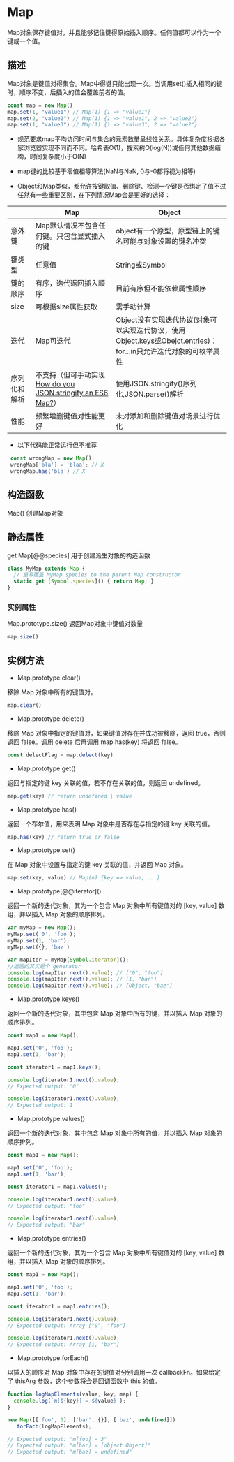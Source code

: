 # Map

Map对象保存键值对，并且能够记住键得原始插入顺序。任何值都可以作为一个键或一个值。

## 描述

Map对象是键值对得集合。Map中得键只能出现一次。当调用set()插入相同的键时，顺序不变，后插入的值会覆盖前者的值。

``` js
const map = new Map()
map.set(1, "value1") // Map(1) {1 => "value1"}
map.set(2, "value2") // Map(1) {1 => "value1", 2 => "value2"}
map.set(1, "value3") // Map(1) {1 => "value3", 2 => "value2"}

```

* 规范要求map平均访问时间与集合的元素数量呈线性关系。具体复杂度根据各家浏览器实现不同而不同。哈希表O(1)，搜索树O(log(N))或任何其他数据结构，时间复杂度小于O(N)

* map键的比较基于零值相等算法(NaN与NaN, 0与-0都将视为相等)

* Object和Map类似，都允许按键取值、删除键、检测一个键是否绑定了值不过任然有一些重要区别，在下列情况Map会是更好的选择：

| | Map | Object |
|---|---|---|
|意外键|Map默认情况不包含任何键。只包含显式插入的键|object有一个原型，原型链上的键名可能与对象设置的键名冲突|
|键类型|任意值|String或Symbol|
|键的顺序|有序，迭代返回插入顺序|目前有序但不能依赖属性顺序|
|size|可根据size属性获取|需手动计算|
|迭代|Map可迭代|Object没有实现迭代协议(对象可以实现迭代协议，使用Object.keys或Obejct.entries)；for...in只允许迭代对象的可枚举属性|
|序列化和解析|不支持（但可手动实现[How do you JSON.stringify an ES6 Map?](https://stackoverflow.com/questions/29085197/how-do-you-json-stringify-an-es6-map)）|使用JSON.stringify()序列化,JSON.parse()解析|
|性能|频繁增删键值对性能更好|未对添加和删除键值对场景进行优化|

* 以下代码能正常运行但不推荐

``` js
 const wrongMap = new Map();
 wrongMap['bla'] = 'blaa'; // X
 wrongMap.has('bla') // X
```

## 构造函数

Map()
创建Map对象

## 静态属性

get Map[@@species]
用于创建派生对象的构造函数

``` js
class MyMap extends Map {
  // 重写覆盖 MyMap species to the parent Map constructor
  static get [Symbol.species]() { return Map; }
}
```

### 实例属性

Map.prototype.size()
返回Map对象中键值对数量

```js
map.size()
```

## 实例方法

* Map.prototype.clear()

移除 Map 对象中所有的键值对。

``` js
map.clear()
```

* Map.prototype.delete()

移除 Map 对象中指定的键值对，如果键值对存在并成功被移除，返回 true，否则返回 false。调用 delete 后再调用 map.has(key) 将返回 false。

``` js
const delectFlag = map.delect(key)
```

* Map.prototype.get()

返回与指定的键 key 关联的值，若不存在关联的值，则返回 undefined。

``` js
map.get(key) // return undefined | value
```

* Map.prototype.has()

返回一个布尔值，用来表明 Map 对象中是否存在与指定的键 key 关联的值。

``` js
map.has(key) // return true or false
```

* Map.prototype.set()

在 Map 对象中设置与指定的键 key 关联的值，并返回 Map 对象。

``` js
map.set(key, value) // Map(n) {key => value, ...}
```

* Map.prototype\[@@iterator]()

返回一个新的迭代对象，其为一个包含 Map 对象中所有键值对的 [key, value] 数组，并以插入 Map 对象的顺序排列。

``` js
var myMap = new Map();
myMap.set('0', 'foo');
myMap.set(1, 'bar');
myMap.set({}, 'baz')

var mapIter = myMap[Symbol.iterator]();
//返回的其实是个 generator
console.log(mapIter.next().value); // ["0", "foo"]
console.log(mapIter.next().value); // [1, "bar"]
console.log(mapIter.next().value); // [Object, "baz"]
```

* Map.prototype.keys()

返回一个新的迭代对象，其中包含 Map 对象中所有的键，并以插入 Map 对象的顺序排列。

``` js
const map1 = new Map();

map1.set('0', 'foo');
map1.set(1, 'bar');

const iterator1 = map1.keys();

console.log(iterator1.next().value);
// Expected output: "0"

console.log(iterator1.next().value);
// Expected output: 1

```

* Map.prototype.values()

返回一个新的迭代对象，其中包含 Map 对象中所有的值，并以插入 Map 对象的顺序排列。

``` js
const map1 = new Map();

map1.set('0', 'foo');
map1.set(1, 'bar');

const iterator1 = map1.values();

console.log(iterator1.next().value);
// Expected output: "foo"

console.log(iterator1.next().value);
// Expected output: "bar"

```

* Map.prototype.entries()

返回一个新的迭代对象，其为一个包含 Map 对象中所有键值对的 [key, value] 数组，并以插入 Map 对象的顺序排列。

``` js
const map1 = new Map();

map1.set('0', 'foo');
map1.set(1, 'bar');

const iterator1 = map1.entries();

console.log(iterator1.next().value);
// Expected output: Array ["0", "foo"]

console.log(iterator1.next().value);
// Expected output: Array [1, "bar"]

```

* Map.prototype.forEach()

以插入的顺序对 Map 对象中存在的键值对分别调用一次 callbackFn。如果给定了 thisArg 参数，这个参数将会是回调函数中 this 的值。

``` js
function logMapElements(value, key, map) {
  console.log(`m[${key}] = ${value}`);
}

new Map([['foo', 3], ['bar', {}], ['baz', undefined]])
  .forEach(logMapElements);

// Expected output: "m[foo] = 3"
// Expected output: "m[bar] = [object Object]"
// Expected output: "m[baz] = undefined"

```
